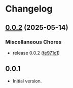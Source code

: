 # Changelog

## [0.0.2](https://github.com/superlistapp/super_dates/compare/v0.0.1...v0.0.2) (2025-05-14)


### Miscellaneous Chores

* release 0.0.2 ([fe971c1](https://github.com/superlistapp/super_dates/commit/fe971c14039344a4e9aaa128f238dbf85ea4c60c))

## 0.0.1

- Initial version.
